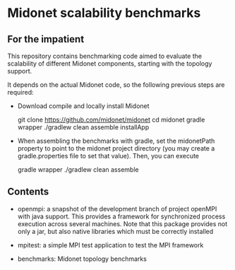 # Midonet scalability benchmarks

## For the impatient

This repository contains benchmarking code aimed to evaluate the scalability
of different Midonet components, starting with the topology support.

It depends on the actual Midonet code, so the following previous steps are
required:

* Download compile and locally install Midonet

    git clone https://github.com/midonet/midonet
    cd midonet
    gradle wrapper
    ./gradlew clean assemble installApp
    
* When assembling the benchmarks with gradle, set the midonetPath property to
  point to the midonet project directory (you may create a gradle.properties
  file to set that value). Then, you can execute

    gradle wrapper
    ./gradlew clean assemble

## Contents

* openmpi: a snapshot of the development branch of project openMPI with
  java support. This provides a framework for synchronized process execution
  across several machines. Note that this package provides not only a jar, but
  also native libraries which must be correctly installed

* mpitest: a simple MPI test application to test the MPI framework

* benchmarks: Midonet topology benchmarks


